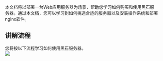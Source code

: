 
本文档将以部署一台Web应用服务器为场景，帮助您学习如何购买和使用黑石服务器。通过本文档，您可以学习到如何挑选合适的服务器以及安装操作系统和部署nginx软件。

## 讲解流程
您将按以下流程学习如何使用黑石服务器。</br>
![](http://imgcache.tcecqpoc.fsphere.cn/image/mc.qcloudimg.com/static/img/89ebe2f1d10e0ef613820cb2ddba0c9c/image.png)